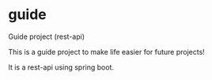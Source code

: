 # guide
Guide project (rest-api)

This is a guide project to make life easier for future projects!

It is a rest-api using spring boot.
